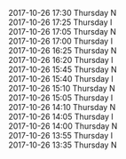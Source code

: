 2017-10-26 17:30 Thursday  N  
2017-10-26 17:25 Thursday  I  
2017-10-26 17:05 Thursday  N  
2017-10-26 17:00 Thursday  I  
2017-10-26 16:25 Thursday  N  
2017-10-26 16:20 Thursday  I  
2017-10-26 15:45 Thursday  N  
2017-10-26 15:40 Thursday  I  
2017-10-26 15:10 Thursday  N  
2017-10-26 15:05 Thursday  I  
2017-10-26 14:10 Thursday  N  
2017-10-26 14:05 Thursday  I  
2017-10-26 14:00 Thursday  N  
2017-10-26 13:55 Thursday  I  
2017-10-26 13:35 Thursday  N  
